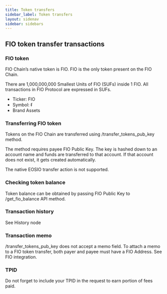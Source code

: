 ```yaml
---
title: Token transfers
sidebar_label: Token transfers
layout: sidenav
sidebar: sidebars
---
```


## FIO token transfer transactions

### FIO token

FIO Chain’s native token is FIO. FIO is the only token present on the FIO Chain.

There are 1,000,000,000 Smallest Units of FIO (SUFs) inside 1 FIO. All transactions in FIO Protocol are expressed in SUFs.

* Ticker: FIO
* Symbol: ᵮ
* Brand Assets

### Transferring FIO token

Tokens on the FIO Chain are transferred using /transfer_tokens_pub_key method.

The method requires payee FIO Public Key. The key is hashed down to an account name and funds are transferred to that account. If that account does not exist, it gets created automatically.

The native EOSIO transfer action is not supported.

### Checking token balance

Token balance can be obtained by passing FIO Public Key to /get_fio_balance API method.

### Transaction history

See History node

### Transaction memo

/transfer_tokens_pub_key does not accept a memo field. To attach a memo to a FIO token transfer, both payer and payee must have a FIO Address. See FIO integration.

### TPID

Do not forget to include your TPID in the request to earn portion of fees paid.



